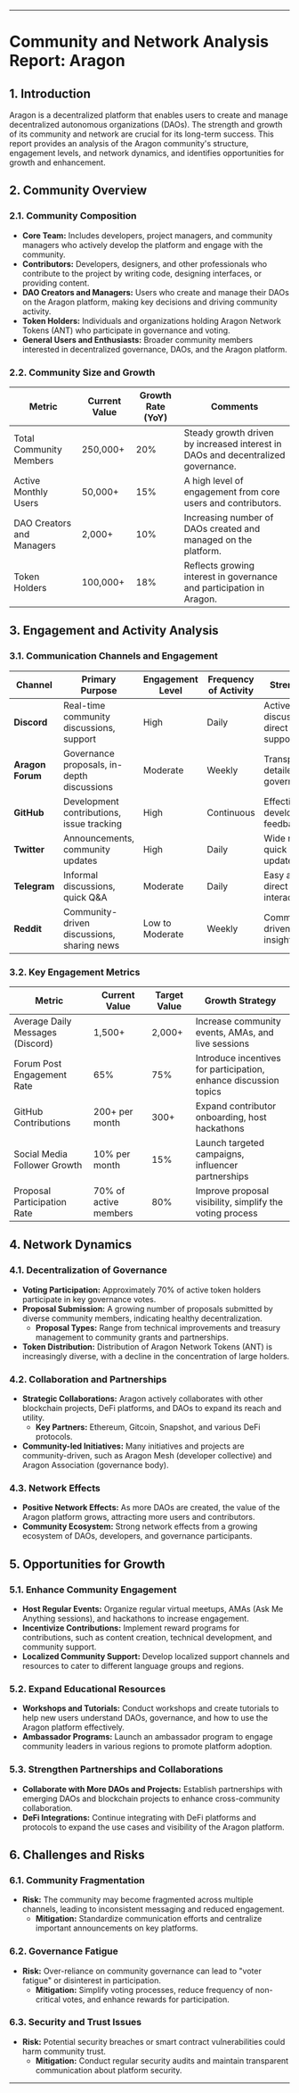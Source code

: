 
---

# **Community and Network Analysis Report: Aragon**

## **1. Introduction**

Aragon is a decentralized platform that enables users to create and manage decentralized autonomous organizations (DAOs). The strength and growth of its community and network are crucial for its long-term success. This report provides an analysis of the Aragon community's structure, engagement levels, and network dynamics, and identifies opportunities for growth and enhancement.

## **2. Community Overview**

### **2.1. Community Composition**

- **Core Team:** Includes developers, project managers, and community managers who actively develop the platform and engage with the community.
- **Contributors:** Developers, designers, and other professionals who contribute to the project by writing code, designing interfaces, or providing content.
- **DAO Creators and Managers:** Users who create and manage their DAOs on the Aragon platform, making key decisions and driving community activity.
- **Token Holders:** Individuals and organizations holding Aragon Network Tokens (ANT) who participate in governance and voting.
- **General Users and Enthusiasts:** Broader community members interested in decentralized governance, DAOs, and the Aragon platform.

### **2.2. Community Size and Growth**

| **Metric**               | **Current Value**   | **Growth Rate (YoY)** | **Comments**                                                                 |
|--------------------------|---------------------|------------------------|-------------------------------------------------------------------------------|
| Total Community Members  | 250,000+            | 20%                    | Steady growth driven by increased interest in DAOs and decentralized governance. |
| Active Monthly Users     | 50,000+             | 15%                    | A high level of engagement from core users and contributors.                   |
| DAO Creators and Managers| 2,000+              | 10%                    | Increasing number of DAOs created and managed on the platform.                 |
| Token Holders            | 100,000+            | 18%                    | Reflects growing interest in governance and participation in Aragon.           |

## **3. Engagement and Activity Analysis**

### **3.1. Communication Channels and Engagement**

| **Channel**             | **Primary Purpose**                        | **Engagement Level**       | **Frequency of Activity**         | **Strengths**                        | **Weaknesses**                    |
|-------------------------|--------------------------------------------|-----------------------------|-----------------------------------|--------------------------------------|-----------------------------------|
| **Discord**             | Real-time community discussions, support   | High                        | Daily                             | Active discussions, direct support   | Can be overwhelming for new users |
| **Aragon Forum**        | Governance proposals, in-depth discussions | Moderate                    | Weekly                            | Transparent, detailed governance    | Slow response times for some topics|
| **GitHub**              | Development contributions, issue tracking  | High                        | Continuous                        | Effective for development feedback  | Limited to technical audience     |
| **Twitter**             | Announcements, community updates           | High                        | Daily                             | Wide reach, quick updates            | Limited depth of discussion       |
| **Telegram**            | Informal discussions, quick Q&A            | Moderate                    | Daily                             | Easy access, direct interaction      | Prone to spam and noise           |
| **Reddit**              | Community-driven discussions, sharing news | Low to Moderate             | Weekly                            | Community-driven insights            | Less active than other channels   |

### **3.2. Key Engagement Metrics**

| **Metric**                         | **Current Value**       | **Target Value** | **Growth Strategy**                                              |
|------------------------------------|-------------------------|------------------|-------------------------------------------------------------------|
| Average Daily Messages (Discord)   | 1,500+                  | 2,000+           | Increase community events, AMAs, and live sessions                |
| Forum Post Engagement Rate         | 65%                     | 75%              | Introduce incentives for participation, enhance discussion topics |
| GitHub Contributions               | 200+ per month          | 300+             | Expand contributor onboarding, host hackathons                    |
| Social Media Follower Growth       | 10% per month           | 15%              | Launch targeted campaigns, influencer partnerships                |
| Proposal Participation Rate        | 70% of active members   | 80%              | Improve proposal visibility, simplify the voting process          |

## **4. Network Dynamics**

### **4.1. Decentralization of Governance**

- **Voting Participation:** Approximately 70% of active token holders participate in key governance votes.
- **Proposal Submission:** A growing number of proposals submitted by diverse community members, indicating healthy decentralization.
  - **Proposal Types:** Range from technical improvements and treasury management to community grants and partnerships.
- **Token Distribution:** Distribution of Aragon Network Tokens (ANT) is increasingly diverse, with a decline in the concentration of large holders.

### **4.2. Collaboration and Partnerships**

- **Strategic Collaborations:** Aragon actively collaborates with other blockchain projects, DeFi platforms, and DAOs to expand its reach and utility.
  - **Key Partners:** Ethereum, Gitcoin, Snapshot, and various DeFi protocols.
- **Community-led Initiatives:** Many initiatives and projects are community-driven, such as Aragon Mesh (developer collective) and Aragon Association (governance body).

### **4.3. Network Effects**

- **Positive Network Effects:** As more DAOs are created, the value of the Aragon platform grows, attracting more users and contributors.
- **Community Ecosystem:** Strong network effects from a growing ecosystem of DAOs, developers, and governance participants.

## **5. Opportunities for Growth**

### **5.1. Enhance Community Engagement**

- **Host Regular Events:** Organize regular virtual meetups, AMAs (Ask Me Anything sessions), and hackathons to increase engagement.
- **Incentivize Contributions:** Implement reward programs for contributions, such as content creation, technical development, and community support.
- **Localized Community Support:** Develop localized support channels and resources to cater to different language groups and regions.

### **5.2. Expand Educational Resources**

- **Workshops and Tutorials:** Conduct workshops and create tutorials to help new users understand DAOs, governance, and how to use the Aragon platform effectively.
- **Ambassador Programs:** Launch an ambassador program to engage community leaders in various regions to promote platform adoption.

### **5.3. Strengthen Partnerships and Collaborations**

- **Collaborate with More DAOs and Projects:** Establish partnerships with emerging DAOs and blockchain projects to enhance cross-community collaboration.
- **DeFi Integrations:** Continue integrating with DeFi platforms and protocols to expand the use cases and visibility of the Aragon platform.

## **6. Challenges and Risks**

### **6.1. Community Fragmentation**

- **Risk:** The community may become fragmented across multiple channels, leading to inconsistent messaging and reduced engagement.
  - **Mitigation:** Standardize communication efforts and centralize important announcements on key platforms.

### **6.2. Governance Fatigue**

- **Risk:** Over-reliance on community governance can lead to "voter fatigue" or disinterest in participation.
  - **Mitigation:** Simplify voting processes, reduce frequency of non-critical votes, and enhance rewards for participation.

### **6.3. Security and Trust Issues**

- **Risk:** Potential security breaches or smart contract vulnerabilities could harm community trust.
  - **Mitigation:** Conduct regular security audits and maintain transparent communication about platform security.



---
